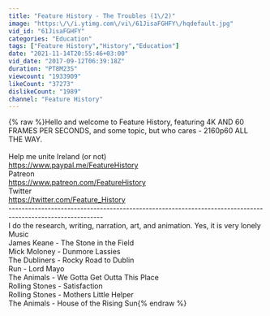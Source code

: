 ```yaml
---
title: "Feature History - The Troubles (1\/2)"
image: "https:\/\/i.ytimg.com\/vi\/61JisaFGHFY\/hqdefault.jpg"
vid_id: "61JisaFGHFY"
categories: "Education"
tags: ["Feature History","History","Education"]
date: "2021-11-14T20:55:46+03:00"
vid_date: "2017-09-12T06:39:18Z"
duration: "PT8M23S"
viewcount: "1933909"
likeCount: "37273"
dislikeCount: "1989"
channel: "Feature History"
---
```

{% raw %}Hello and welcome to Feature History, featuring 4K AND 60 FRAMES PER SECONDS, and some topic, but who cares - 2160p60 ALL THE WAY.<br /><br />Help me unite Ireland (or not)<br /><a rel="nofollow" target="blank" href="https://www.paypal.me/FeatureHistory">https://www.paypal.me/FeatureHistory</a><br />Patreon <br /><a rel="nofollow" target="blank" href="https://www.patreon.com/FeatureHistory">https://www.patreon.com/FeatureHistory</a><br />Twitter<br /><a rel="nofollow" target="blank" href="https://twitter.com/Feature_History">https://twitter.com/Feature_History</a><br />-----------------------------------------------------------------------------------------------------------<br />I do the research, writing, narration, art, and animation. Yes, it is very lonely<br />Music<br />James Keane - The Stone in the Field<br />Mick Moloney - Dunmore Lassies<br />The Dubliners - Rocky Road to Dublin<br />Run - Lord Mayo<br />The Animals - We Gotta Get Outta This Place<br />Rolling Stones - Satisfaction<br />Rolling Stones - Mothers Little Helper<br />The Animals - House of the Rising Sun{% endraw %}
